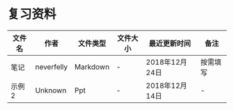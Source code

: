 # 复习资料

文件名|作者|文件类型|文件大小|最近更新时间|备注
---|---|---|---|---|---
笔记|neverfelly|Markdown|-|2018年12月24日|按需填写
示例2|Unknown|Ppt|-|2018年12月14日|-

